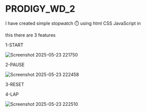 # PRODIGY_WD_2
I have created simple stopwatch ⏱️ using html CSS JavaScript in

this there are 3 features 


1-START



![Screenshot 2025-05-23 221750](https://github.com/user-attachments/assets/727c75c6-9668-4911-85fe-f366a6cb9dcf)




2-PAUSE


![Screenshot 2025-05-23 222458](https://github.com/user-attachments/assets/7de52ecb-5e96-4067-899f-cabe47d3d549)




3-RESET

4-LAP


![Screenshot 2025-05-23 222510](https://github.com/user-attachments/assets/4b79dcbc-1022-4a1c-9f8e-5d0b8e10aa3e)
